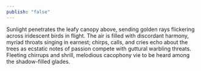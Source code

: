 ```yaml
---
publish: "false"
---
```

Sunlight penetrates the leafy canopy above, sending golden rays flickering across iridescent birds in flight. The air is filled with discordant harmony, myriad throats singing in earnest; chirps, calls, and cries echo about the trees as ecstatic notes of passion compete with guttural warbling threats. Fleeting chirrups and shrill, melodious cacophony vie to be heard among the shadow-filled glades.
